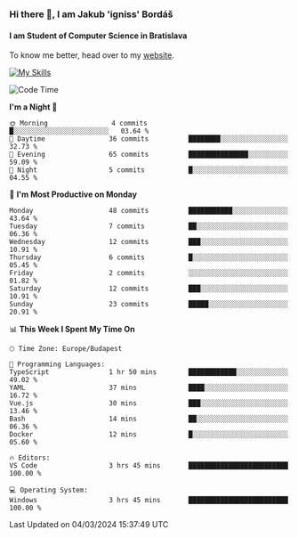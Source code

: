 ### Hi there 👋, I am Jakub 'igniss' Bordáš

#### I am Student of Computer Science in Bratislava
To know me better, head over to my [website](https://bordas.sk).

[![My Skills](https://skillicons.dev/icons?i=js,html,css,figma,svelte,java,kotlin,python,postgresql,typescript,nest,nodejs)](https://bordas.sk)


<!--START_SECTION:waka-->
![Code Time](http://img.shields.io/badge/Code%20Time-1%2C416%20hrs%2054%20mins-blue)

**I'm a Night 🦉** 

```text
🌞 Morning                4 commits           █░░░░░░░░░░░░░░░░░░░░░░░░   03.64 % 
🌆 Daytime                36 commits          ████████░░░░░░░░░░░░░░░░░   32.73 % 
🌃 Evening                65 commits          ███████████████░░░░░░░░░░   59.09 % 
🌙 Night                  5 commits           █░░░░░░░░░░░░░░░░░░░░░░░░   04.55 % 
```
📅 **I'm Most Productive on Monday** 

```text
Monday                   48 commits          ███████████░░░░░░░░░░░░░░   43.64 % 
Tuesday                  7 commits           ██░░░░░░░░░░░░░░░░░░░░░░░   06.36 % 
Wednesday                12 commits          ███░░░░░░░░░░░░░░░░░░░░░░   10.91 % 
Thursday                 6 commits           █░░░░░░░░░░░░░░░░░░░░░░░░   05.45 % 
Friday                   2 commits           ░░░░░░░░░░░░░░░░░░░░░░░░░   01.82 % 
Saturday                 12 commits          ███░░░░░░░░░░░░░░░░░░░░░░   10.91 % 
Sunday                   23 commits          █████░░░░░░░░░░░░░░░░░░░░   20.91 % 
```


📊 **This Week I Spent My Time On** 

```text
🕑︎ Time Zone: Europe/Budapest

💬 Programming Languages: 
TypeScript               1 hr 50 mins        ████████████░░░░░░░░░░░░░   49.02 % 
YAML                     37 mins             ████░░░░░░░░░░░░░░░░░░░░░   16.72 % 
Vue.js                   30 mins             ███░░░░░░░░░░░░░░░░░░░░░░   13.46 % 
Bash                     14 mins             ██░░░░░░░░░░░░░░░░░░░░░░░   06.36 % 
Docker                   12 mins             █░░░░░░░░░░░░░░░░░░░░░░░░   05.60 % 

🔥 Editors: 
VS Code                  3 hrs 45 mins       █████████████████████████   100.00 % 

💻 Operating System: 
Windows                  3 hrs 45 mins       █████████████████████████   100.00 % 
```


 Last Updated on 04/03/2024 15:37:49 UTC
<!--END_SECTION:waka-->
